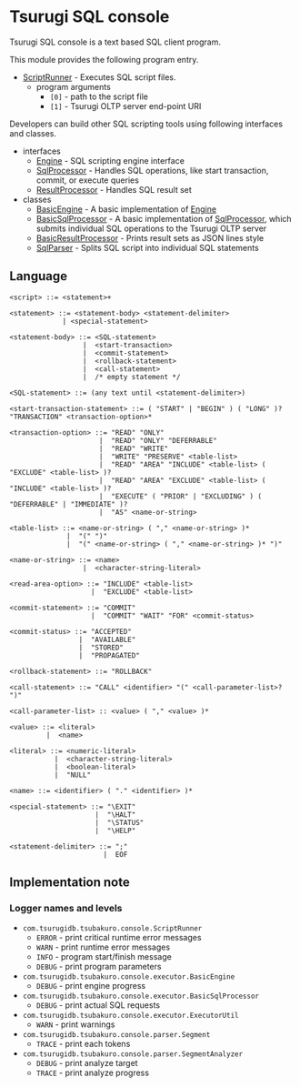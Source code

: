# Tsurugi SQL console

Tsurugi SQL console is a text based SQL client program.

This module provides the following program entry.

* [ScriptRunner] - Executes SQL script files.
  * program arguments
    * `[0]` - path to the script file
    * `[1]` - Tsurugi OLTP server end-point URI

Developers can build other SQL scripting tools using following interfaces and classes.

* interfaces
  * [Engine] - SQL scripting engine interface
  * [SqlProcessor] - Handles SQL operations, like start transaction, commit, or execute queries
  * [ResultProcessor] - Handles SQL result set
* classes
  * [BasicEngine] - A basic implementation of [Engine]
  * [BasicSqlProcessor] - A basic implementation of [SqlProcessor], which submits individual SQL operations to the Tsurugi OLTP server
  * [BasicResultProcessor] - Prints result sets as JSON lines style
  * [SqlParser] - Splits SQL script into individual SQL statements

[ScriptRunner]:src/main/java/com/tsurugidb/tsubakuro/console/ScriptRunner.java
[Engine]:src/main/java/com/tsurugidb/tsubakuro/console/executor/Engine.java
[SqlProcessor]:src/main/java/com/tsurugidb/tsubakuro/console/executor/SqlProcessor.java
[ResultProcessor]:src/main/java/com/tsurugidb/tsubakuro/console/executor/ResultProcessor.java
[BasicEngine]:src/main/java/com/tsurugidb/tsubakuro/console/executor/BasicEngine.java
[BasicSqlProcessor]:src/main/java/com/tsurugidb/tsubakuro/console/executor/BasicSqlProcessor.java
[BasicResultProcessor]:src/main/java/com/tsurugidb/tsubakuro/console/executor/BasicResultProcessor.java
[SqlParser]:src/main/java/com/tsurugidb/tsubakuro/console/parser/SqlParser.java

## Language

```bnf
<script> ::= <statement>+

<statement> ::= <statement-body> <statement-delimiter>
             | <special-statement>

<statement-body> ::= <SQL-statement>
                  |  <start-transaction>
                  |  <commit-statement>
                  |  <rollback-statement>
                  |  <call-statement>
                  |  /* empty statement */

<SQL-statement> ::= (any text until <statement-delimiter>)

<start-transaction-statement> ::= ( "START" | "BEGIN" ) ( "LONG" )? "TRANSACTION" <transaction-option>*

<transaction-option> ::= "READ" "ONLY"
                      |  "READ" "ONLY" "DEFERRABLE"
                      |  "READ" "WRITE"
                      |  "WRITE" "PRESERVE" <table-list>
                      |  "READ" "AREA" "INCLUDE" <table-list> ( "EXCLUDE" <table-list> )?
                      |  "READ" "AREA" "EXCLUDE" <table-list> ( "INCLUDE" <table-list> )?
                      |  "EXECUTE" ( "PRIOR" | "EXCLUDING" ) ( "DEFERRABLE" | "IMMEDIATE" )?
                      |  "AS" <name-or-string>

<table-list> ::= <name-or-string> ( "," <name-or-string> )*
              |  "(" ")"
              |  "(" <name-or-string> ( "," <name-or-string> )* ")"

<name-or-string> ::= <name>
                  |  <character-string-literal>

<read-area-option> ::= "INCLUDE" <table-list>
                    |  "EXCLUDE" <table-list>

<commit-statement> ::= "COMMIT"
                    |  "COMMIT" "WAIT" "FOR" <commit-status>

<commit-status> ::= "ACCEPTED"
                 |  "AVAILABLE"
                 |  "STORED"
                 |  "PROPAGATED"

<rollback-statement> ::= "ROLLBACK"

<call-statement> ::= "CALL" <identifier> "(" <call-parameter-list>? ")"

<call-parameter-list> :: <value> ( "," <value> )*

<value> ::= <literal>
         |  <name>

<literal> ::= <numeric-literal>
           |  <character-string-literal>
           |  <boolean-literal>
           |  "NULL"

<name> ::= <identifier> ( "." <identifier> )*

<special-statement> ::= "\EXIT"
                     |  "\HALT"
                     |  "\STATUS"
                     |  "\HELP"

<statement-delimiter> ::= ";"
                       |  EOF
```

## Implementation note

### Logger names and levels

* `com.tsurugidb.tsubakuro.console.ScriptRunner`
  * `ERROR` - print critical runtime error messages
  * `WARN` - print runtime error messages
  * `INFO` - program start/finish message
  * `DEBUG` - print program parameters
* `com.tsurugidb.tsubakuro.console.executor.BasicEngine`
  * `DEBUG` - print engine progress
* `com.tsurugidb.tsubakuro.console.executor.BasicSqlProcessor`
  * `DEBUG` - print actual SQL requests
* `com.tsurugidb.tsubakuro.console.executor.ExecutorUtil`
  * `WARN` - print warnings
* `com.tsurugidb.tsubakuro.console.parser.Segment`
  * `TRACE` - print each tokens
* `com.tsurugidb.tsubakuro.console.parser.SegmentAnalyzer`
  * `DEBUG` - print analyze target
  * `TRACE` - print analyze progress
